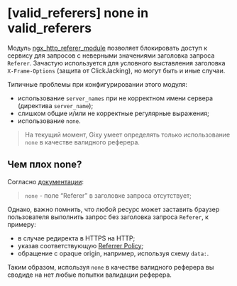 # [valid_referers] none in valid_referers

Модуль [ngx_http_referer_module](http://nginx.org/ru/docs/http/ngx_http_referer_module.html) позволяет блокировать доступ к сервису для запросов с неверными значениями заголовка запроса `Referer`.
Зачастую используется для условного выставления заголовка `X-Frame-Options` (защита от ClickJacking), но могут быть и иные случаи.

Типичные проблемы при конфигурировании этого модуля:
  * использование `server_names` при не корректном имени сервера (директива `server_name`);
  * слишком общие и/или не корректные регулярные выражения;
  * использование `none`.

> На текущий момент, Gixy умеет определять только использование `none` в качестве валидного реферера.

## Чем плох none?
Согласно [документации](http://nginx.org/ru/docs/http/ngx_http_referer_module.html#valid_referers):
> `none` - поле “Referer” в заголовке запроса отсутствует;

Однако, важно помнить, что любой ресурс может заставить браузер пользователя выполнить запрос без заголовка запроса `Referer`, к примеру:
  - в случае редиректа в HTTPS на HTTP;
  - указав соответствующую [Referrer Policy](https://www.w3.org/TR/referrer-policy/);
  - обращение с opaque origin, например, используя схему `data:`.

Таким образом, используя `none` в качестве валидного реферера вы сводиде на нет любые попытки валидации реферера.